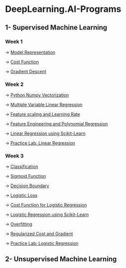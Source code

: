 # DeepLearning.AI-Programs

## 1- Supervised Machine Learning

### Week 1

-> [Model Representation](https://github.com/defnebusecelik/DeepLearning.AI-Programs/blob/main/Supervised%20Machine%20Learning/C1_W1_Lab_Model_Representation.ipynb)

-> [Cost Function](https://github.com/defnebusecelik/DeepLearning.AI-Programs/blob/main/Supervised%20Machine%20Learning/C1_W1_Lab_Cost_function.ipynb)

-> [Gradient Descent](https://github.com/defnebusecelik/DeepLearning.AI-Programs/blob/main/Supervised%20Machine%20Learning/C1_W1_Lab_Gradient_Descent.ipynb)

### Week 2

-> [Python Numpy Vectorization](https://github.com/defnebusecelik/DeepLearning.AI-Programs/blob/main/Supervised%20Machine%20Learning/C1_W2_Lab_Python_Numpy_Vectorization.ipynb)

-> [Multiple Variable Linear Regression](https://github.com/defnebusecelik/DeepLearning.AI-Programs/blob/main/Supervised%20Machine%20Learning/C1_W2_Lab_Multiple_Variable.ipynb)

-> [Feature scaling and Learning Rate](https://github.com/defnebusecelik/DeepLearning.AI-Programs/blob/main/Supervised%20Machine%20Learning/C1_W2_Lab_Feature_Scaling_and_Learning_Rate.ipynb)

-> [Feature Engineering and Polynomial Regression](https://github.com/defnebusecelik/DeepLearning.AI-Programs/blob/main/Supervised%20Machine%20Learning/C1_W2_Lab_FeatEng_PolyReg.ipynb)

-> [Linear Regression using Scikit-Learn](https://github.com/defnebusecelik/DeepLearning.AI-Programs/blob/main/Supervised%20Machine%20Learning/C1_W2_Lab_Sklearn_GD.ipynb)

-> [Practice Lab: Linear Regression](https://github.com/defnebusecelik/DeepLearning.AI-Programs/blob/main/Supervised%20Machine%20Learning/C1_W2_Linear_Regression%20(1).ipynb)

### Week 3

-> [Classification](https://github.com/defnebusecelik/DeepLearning.AI-Programs/blob/main/Supervised%20Machine%20Learning/C1_W3_Lab_Classification.ipynb)

-> [Sigmoid Function](https://github.com/defnebusecelik/DeepLearning.AI-Programs/blob/main/Supervised%20Machine%20Learning/C1_W3_Lab_Sigmoid_function.ipynb)

-> [Decision Boundary](https://github.com/defnebusecelik/DeepLearning.AI-Programs/blob/main/Supervised%20Machine%20Learning/C1_W3_Lab_Decision_Boundary.ipynb)

-> [Logistic Loss](https://github.com/defnebusecelik/DeepLearning.AI-Programs/blob/main/Supervised%20Machine%20Learning/C1_W3_Lab_LogisticLoss.ipynb)

-> [Cost Function for Logistic Regression](https://github.com/defnebusecelik/DeepLearning.AI-Programs/blob/main/Supervised%20Machine%20Learning/C1_W3_Lab_Cost_Function.ipynb)

-> [Logistic Regression using Scikit-Learn](https://github.com/defnebusecelik/DeepLearning.AI-Programs/blob/main/Supervised%20Machine%20Learning/C1_W3_Lab_Scikit_Learn.ipynb)

-> [Overfitting](https://github.com/defnebusecelik/DeepLearning.AI-Programs/blob/main/Supervised%20Machine%20Learning/C1_W3_Lab_Overfitting.ipynb)

-> [Regularized Cost and Gradient](https://github.com/defnebusecelik/DeepLearning.AI-Programs/blob/main/Supervised%20Machine%20Learning/C1_W3_Lab_Regularization.ipynb)

-> [Practice Lab: Logistic Regression](https://github.com/defnebusecelik/DeepLearning.AI-Programs/blob/main/Supervised%20Machine%20Learning/C1_W3_Logistic_Regression.ipynb)

## 2- Unsupervised Machine Learning

